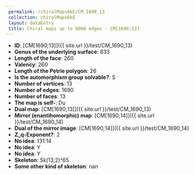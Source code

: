 ```yaml
--- 
 permalink: /chiralMaps6kE/CM_1690_13 
 collection: chiralMaps6kE
 layout: dataEntry
 title: Chiral maps up to 6000 edges - CM[1690;13]
---
```


- **ID**: [CM[1690;13]]({{ site.url }}/test/CM_1690_13)
- **Genus of the underlying surface**: 833
- **Length of the face**: 260
- **Valency**: 260
- **Length of the Petrie polygon**: 26
- **Is the automorphism group solvable?**: S
- **Number of vertices**: 13
- **Number of edges**: 1690
- **Number of faces**: 13
- **The map is self-**: Du
- **Dual map**: [CM[1690;13]]({{ site.url }}/test/CM_1690_13)
- **Mirror (enantihomorphic) map**: [CM[1690;14]]({{ site.url }}/test/CM_1690_14)
- **Dual of the mirror image**: [CM[1690;14]]({{ site.url }}/test/CM_1690_14)
- **Z_q-Exponent?**: 2
- **No idea**:  131:14
- **No idea**: Y
- **No idea**: Y
- **Skeleton**: Sk(13;2)^65
- **Some other kind of skeleton**: nan
